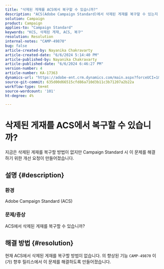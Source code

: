 ```yaml
---
title: "삭제된 게재를 ACS에서 복구할 수 있습니까?"
description: "ACS(Adobe Campaign Standard)에서 삭제된 게재를 복구할 수 있는지 알아봅니다."
solution: Campaign
product: Campaign
applies-to: "Campaign Standard"
keywords: "KCS, 삭제된 게재, ACS, 복구"
resolution: Resolution
internal-notes: "CAMP-49870"
bug: false
article-created-by: Nayanika Chakravarty
article-created-date: "6/6/2024 5:14:40 PM"
article-published-by: Nayanika Chakravarty
article-published-date: "6/6/2024 6:46:27 PM"
version-number: 4
article-number: KA-17363
dynamics-url: "https://adobe-ent.crm.dynamics.com/main.aspx?forceUCI=1&pagetype=entityrecord&etn=knowledgearticle&id=a278f240-2824-ef11-840a-00224809adb3"
source-git-commit: 635d00d66515cfd86a710d3b11c3b71207a2b22a
workflow-type: tm+mt
source-wordcount: '101'
ht-degree: 4%

---
```


# 삭제된 게재를 ACS에서 복구할 수 있습니까?


지금은 삭제된 게재를 복구할 방법이 없지만 Campaign Standard 시 이 문제를 해결하기 위한 개선 요청이 만들어졌습니다.

## 설명 {#description}


### <b>환경</b>

Adobe Campaign Standard (ACS)

### <b>문제/증상</b>

ACS에서 삭제된 게재를 복구할 수 있습니까?


## 해결 방법 {#resolution}


현재 ACS에서 삭제된 게재를 복구할 방법이 없습니다. 의 향상된 기능 `CAMP-49870` 이(가) 향후 릴리스에서 이 문제를 해결하도록 만들어졌습니다.
